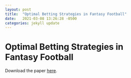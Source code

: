 ```yaml
---
layout: post
title:  "Optimal Betting Strategies in Fantasy Football"
date:   2021-03-08 13:26:28 -0500
categories: jekyll update
---
```


# Optimal Betting Strategies in Fantasy Football

Download the paper [here](https://raw.githubusercontent.com/connorlarson/connorlarson.github.io/master/_posts/2021-03-10-ECO_325_Term_Paper.pdf).
